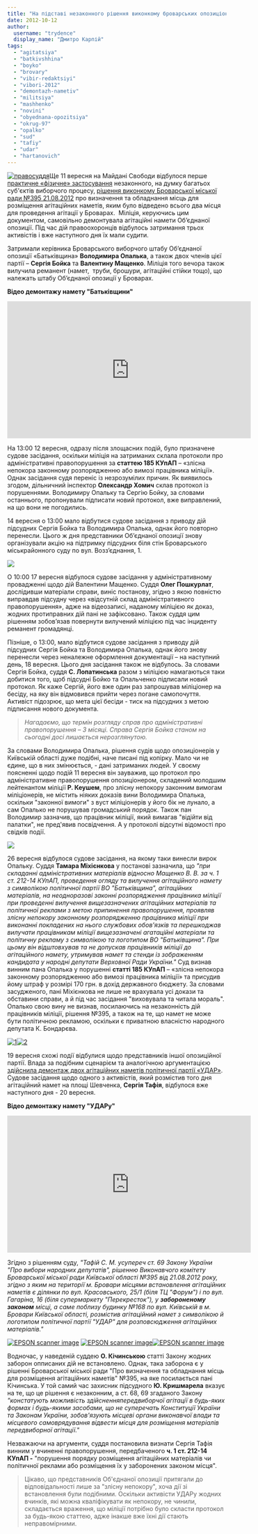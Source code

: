 ```yaml
---
title: "На підставі незаконного рішення виконкому броварських опозиціонерів визнають винними та присуджують штрафи"
date: 2012-10-12
author: 
  username: "trydence"
  display_name: "Дмитро Карпій"
tags: 
  - "agitatsiya"
  - "batkivshhina"
  - "boyko"
  - "brovary"
  - "vibir-redaktsiyi"
  - "vibori-2012"
  - "demontazh-nametiv"
  - "militsiya"
  - "mashhenko"
  - "novini"
  - "obyednana-opozitsiya"
  - "okrug-97"
  - "opalko"
  - "sud"
  - "tafiy"
  - "udar"
  - "hartanovich"
---
```


[![](https://mpz.brovary.org/wp-content/uploads/2012/10/pravosuddya.jpg "правосуддя")](https://mpz.brovary.org/wp-content/uploads/2012/10/pravosuddya.jpg)Ще 11 вересня на Майдані Свободи відбулося перше [практичне «фізичне» застосування](https://mpz.brovary.org/shhoyno-na-brovarskomu-maydani-svobodi-militsiya-silomits-demontuvala-namet-batkivshhini/) незаконного, на думку багатьох суб'єктів виборчого процесу, [рішення виконкому Броварської міської ради №395 21.08.2012](http://docs.pravo-znaty.org.ua/p3929/21.08.2012/395) про визначення та обладнання місць для розміщення агітаційних наметів, яким було відведено всього два місця для проведення агітації у Броварах.  Міліція, керуючись цим документом, самовільно демонтувала агітаційні намети Об’єднаної опозиції. Під час дій правоохоронців відбулось затримання трьох активістів і вже наступного дня їх мали судити.

Затримали керівника Броварського виборчого штабу Об’єднаної опозиції «Батьківщина» **Володимира Опалька**, а також двох членів цієї партії – **Сергія Бойка** та **Валентину Мащенко**. Міліція того вечора також вилучила реманент (намет,  труби, брошури, агітаційні стійки тощо), що належать штабу Об’єднаної опозиції у Броварах.

**Відео демонтажу намету "Батьківщини"**

<iframe src="http://www.youtube.com/embed/fRvjgZKxFrs" frameborder="0" width="560" height="315"></iframe>

На 13:00 12 вересня, одразу після злощасних подій, було призначене судове засідання, оскільки міліція на затриманих склала протоколи про адміністративні правопорушення за **статтею 185 КУпАП** – «злісна непокора законному розпорядженню або вимозі працівника міліції». Однак засідання судя переніс із незрозумілих причин. Як виявилось згодом, дільничний інспектор **Олександр Хомич** склав протокол із порушеннями. Володимиру Опальку та Сергію Бойку, за словами останнього, пропонували підписати новий протокол, вже виправлений, на що вони не погодились.

14 вересня о 13:00 мало відбутися судове засідання з приводу дій підсудних Сергія Бойка та Володимира Опалька, однак його повторно перенесли. Цього ж дня представники Об’єднаної опозиції знову організували акцію на підтримку підсудних біля стін Броварського міськрайонного суду по вул. Возз’єднання, 1.

[![](https://mpz.brovary.org/wp-content/uploads/2012/09/Image000011.jpg)](https://mpz.brovary.org/wp-content/uploads/2012/09/Image000011.jpg)

О 10:00 17 вересня відбулося судове засідання у адміністративному провадженні щодо дій Валентини Мащенко. Суддя **Олег Пошкурлат**, дослідивши матеріали справи, виніс постанову, згідно з якою повністю виправдав підсудну через «відсутній склад адміністративного правопорушення», адже на відеозаписі, наданому міліцією як доказ, жодних протиправних дій пані не зафіксовано. Також суддя цим рішенням зобов’язав повернути вилучений міліцією під час інциденту реманент громадянці.

Пізніше, о 13:00, мало відбутися судове засідання з приводу дій підсудних Сергія Бойка та Володимира Опалька, однак його знову перенесли через неналежне оформлення документації – на наступний день, 18 вересня. Цього дня засідання також не відбулось. За словами Сергія Бойка, суддя **С. Лопатинська** разом з міліцією намагаються таки добитися того, щоб підсудні Бойко та Опальченко підписали новий протокол. Як каже Сергій, його вже один раз запрошував міліціонер на бесіду, на яку він відмовився прийти через погане самопочуття. Активіст підозрює, що мета цієї бесіди - тиск на підсудних з метою підписання нового документа.

> _Нагадаємо, що термін розгляду справ про адміністративні правопорушення – 3 місяці. Справа Сергія Бойка станом на сьогодні досі лишається нерозглянутою._ 

За словами Володимира Опалька, рішення судів щодо опозиціонерів у Київській області дуже подібні, наче писані під копірку. Мало чи не єдине, що в них змінюється, - дані затриманих людей. У своєму поясненні щодо подій 11 вересня він зауважив, що протокол про адміністративне правопорушення опозиціонером, складений молодшим лейтенантом міліції **Р. Кеушем**, про злісну непокору законним вимогам міліціонерів, не містить ніяких доказів вини Володимира Опалька, оскільки "законної вимоги" з вуст міліціонерів у його бік не лунало, а сам Опалько не порушував громадський порядок. Також пан Володимир зазначив, що працівник міліції, який вимагав "відійти від палатки", не пред'явив посвідчення. А у протоколі відсутні відомості про свідків події.

[![](https://mpz.brovary.org/wp-content/uploads/2012/09/DSC00564_1.jpg)](https://mpz.brovary.org/wp-content/uploads/2012/09/DSC00564_1.jpg)

26 вересня відбулося судове засідання, на якому таки винесли вирок Опальку. Суддя **Тамара Міхієнкова** у постанові зазначила, що _"при складанні адміністративних матеріалів відносно Мащенко В. В. за ч. 1 ст. 212-14 КУпАП, проведення огляду та вилучення агітаційного намету з символікою політичної партії ВО "Батьківщина", агітаційних матеріалів, на неодноразові законні розпорядження працівника міліції при проведенні вилучення вищезазначених агітаційних матеріалів та політичної реклами з метою припинення правопорушення, проявляв злісну непокору законному розпорядженню працівника міліції при виконанні покладених на нього службових обов'язків та перешкоджав вилучати працівникам міліції вищезазначені агатаційні матеріали та політичну рекламу з символікою та логотипом ВО "Батьківщина". При цьому він відштовхував та не допускав працівників міліції до агітаційного намету, утримував намет та стенди із зображенням кандидата у народні депутати Верховної Ради України."_ Суд визнав винним пана Опалька у порушенні **статті 185 КУпАП** – «злісна непокора законному розпорядженню або вимозі працівника міліції» та присудив йому штраф у розмірі 170 грн. в дохід державного бюджету. За словами засудженого, пані Міхієнкова не лише не врахувала усі докази та обставини справи, а й під час засідання "виховувала та читала мораль". Опалько свою вину не визнав, посилаючись на незаконність дій працівників міліції, рішення №395, а також на те, що намет не може бути політичною рекламою, оскільки є приватною власністю народного депутата К. Бондарєва.

[![](https://mpz.brovary.org/wp-content/uploads/2012/10/1.jpg "1")](https://mpz.brovary.org/wp-content/uploads/2012/10/1.jpg)[![](https://mpz.brovary.org/wp-content/uploads/2012/10/2.jpg "2")](https://mpz.brovary.org/wp-content/uploads/2012/10/2.jpg)

19 вересня схожі події відбулися щодо представників іншої опозиційної партії. Влада за подібним сценарієм та аналогічною аргументацією [здійснила демонтаж двох агітаційних наметів політичної партії «УДАР»](https://mpz.brovary.org/brovarska-militsiya-samovilno-demontuvala-dva-agitatsiynih-nameta-partiyi-udar-video/ "Броварська міліція самовільно демонтувала два агітаційних намета партії «УДАР» – ВІДЕО"). Судове засідання щодо одного з активістів, який розмістив того дня агітаційний намет на площі Шевченка, **Сергія Тафія**, відбулося вже наступного дня - 20 вересня.

**Відео демонтажу намету "УДАРу"**

<iframe src="http://www.youtube.com/embed/A7cnba5ePkc" frameborder="0" width="560" height="315"></iframe>

Згідно з рішенням суду, _"Тафій С. М. усупереч ст. 69 Закону України "Про вибори народних депутатів", рішенню Виконавчого комітету Броварської міської ради Київської області №395 від 21.08.2012 року, згідно з яким на території м. Бровари місцями встановлення агітаційних наметів є ділянки по вул. Красовського, 25/1 (біля ТЦ "Форум") і по вул. Гагаріна, 16 (біля супермаркету "Перекресток"), у **забороненому законом** місці, а саме поблизу будинку №168 по вул. Київській в м. Бровари Київської області, розмістив агітаційний намет з символікою й логотипом політичної партії "УДАР" для розповсюдження агітаційних матеріалів."_

[![](https://mpz.brovary.org/wp-content/uploads/2012/10/Image00001.jpg "EPSON scanner image")](https://mpz.brovary.org/wp-content/uploads/2012/10/Image00001.jpg) [![](https://mpz.brovary.org/wp-content/uploads/2012/10/Image00002.jpg "EPSON scanner image")](https://mpz.brovary.org/wp-content/uploads/2012/10/Image00002.jpg)[![](https://mpz.brovary.org/wp-content/uploads/2012/10/Image00003.jpg "EPSON scanner image")](https://mpz.brovary.org/wp-content/uploads/2012/10/Image00003.jpg)

Водночас, у наведеній суддею **О. Кічинською** статті Закону жодних заборон опписаних дій не встановлено. Однак, така заборона є у рішенні Броварської міської ради "Про визначення та обладнання місць для розміщення агітаційних наметів" №395, на яке посилається пані Кічинська. У той самий час захисник підсудного **Ю. Кришмарела** вказує на те, що це рішення є незаконним, а ст. 68, 69 згаданого Закону _"констатують можливість здійсненняпередвиборчої агітації в будь-яких формах і будь-якими засобами, що не суперечать Конституції України та Законам України, зобов'язують місцеві органи виконавчої влади та місцевого самоврядування відвести місця для розміщення матеріалів передвиборної агітації."_

Незважаючи на аргументи, суддя постановила визнати Сергія Тафія винним у вчиненні правопорушення, передбаченого **ч. 1 ст. 212-14 КУпАП -** "порушення порядку розміщення агітаційних матеріалів чи політичної реклами або розміщення їх у заборонених законом місця".

> Цікаво, що представників Об'єднаної опозиції притягали до відповідальності лише за "злісну непокору", хоча дії зі встановлення були подібними. Оскільки активісти УДАРу жодних вчинків, які можна кваліфікувати як непокору, не чинили, складається враження, що міліції потрібно було скласти протокол за будь-якою статтею, адже інакше вже їхні дії стають неправомірними.
